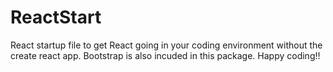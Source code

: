 # ReactStart
React startup file to get React going in your coding environment without the create react app. Bootstrap is also incuded in this package. Happy coding!!
